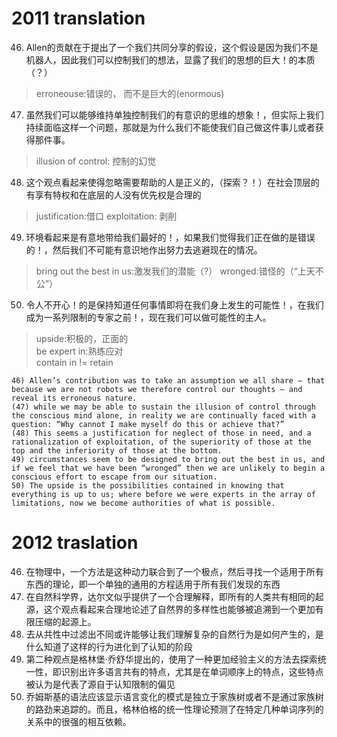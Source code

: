 # 2011 translation

46. Allen的贡献在于提出了一个我们共同分享的假设，这个假设是因为我们不是机器人，因此我们可以控制我们的想法，显露了我们的思想的巨大！的本质（？）
> erroneouse:错误的， 而不是巨大的(enormous)
47. 虽然我们可以能够维持单独控制我们的有意识的思维的想象！，但实际上我们持续面临这样一个问题，那就是为什么我们不能使我们自己做这件事儿或者获得那件事。
> illusion of control: 控制的幻觉
48. 这个观点看起来使得忽略需要帮助的人是正义的，（探索？！）在社会顶层的有享有特权和在底层的人没有优先权是合理的
> justification:借口 exploitation: 剥削
49. 环境看起来是有意地带给我们最好的！，如果我们觉得我们正在做的是错误的！，然后我们不可能有意识地作出努力去逃避现在的情况。
> bring out the best in us:激发我们的潜能（?） wronged:错怪的（“上天不公”）
50. 令人不开心！的是保持知道任何事情即将在我们身上发生的可能性！，在我们成为一系列限制的专家之前！，现在我们可以做可能性的主人。
> upside:积极的，正面的  
> be expert in:熟练应对  
> contain in != retain

```
46) Allen’s contribution was to take an assumption we all share – that because we are not robots we therefore control our thoughts – and reveal its erroneous nature.
(47) while we may be able to sustain the illusion of control through the conscious mind alone, in reality we are continually faced with a question: “Why cannot I make myself do this or achieve that?”
(48) This seems a justification for neglect of those in need, and a rationalization of exploitation, of the superiority of those at the top and the inferiority of those at the bottom.
49) circumstances seem to be designed to bring out the best in us, and if we feel that we have been “wronged” then we are unlikely to begin a conscious effort to escape from our situation.
50) The upside is the possibilities contained in knowing that everything is up to us; where before we were experts in the array of limitations, now we become authorities of what is possible.
```

# 2012 traslation

46. 在物理中，一个方法是这种动力联合到了一个极点，然后寻找一个适用于所有东西的理论，即一个单独的通用的方程适用于所有我们发现的东西
47. 在自然科学界，达尔文似乎提供了一个合理解释，即所有的人类共有相同的起源，这个观点看起来合理地论述了自然界的多样性也能够被追溯到一个更加有限压缩的起源上。
48. 去从共性中过滤出不同或许能够让我们理解复杂的自然行为是如何产生的，是什么知道了这样的行为进化到了认知的阶段
49. 第二种观点是格林堡·乔舒华提出的，使用了一种更加经验主义的方法去探索统一性，即识别出许多语言共有的特点，尤其是在单词顺序上的特点，这些特点被认为是代表了源自于认知限制的偏见
50. 乔姆斯基的语法应该显示语言变化的模式是独立于家族树或者不是通过家族树的路劲来追踪的。而且，格林伯格的统一性理论预测了在特定几种单词序列的关系中的很强的相互依赖。

